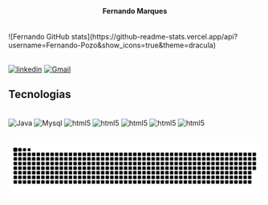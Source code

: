 <div align="center"> <Strong>Fernando Marques</Strong> </div>
<br>
<br>
![Fernando GitHub stats](https://github-readme-stats.vercel.app/api?username=Fernando-Pozo&show_icons=true&theme=dracula)
<br>
<br>


[![linkedin](https://img.shields.io/badge/LinkedIn-0077B5?style=for-the-badge&logo=linkedin&logoColor=white)](https://www.linkedin.com/in/fernando-pozo-marques-junior/)
[![Gmail](https://img.shields.io/badge/Gmail-D14836?style=for-the-badge&logo=gmail&logoColor=white)](fernandopozomqs@gmail.com)


## Tecnologias
<div style="display: inline_block"><br>
<img align="center" alt="Java" src="https://img.shields.io/badge/Java-ED8B00?style=for-the-badge&logo=java&logoColor=white">
<img align="center" alt="Mysql" src="https://img.shields.io/badge/MySQL-00000F?style=for-the-badge&logo=mysql&logoColor=white">
<img align="center" alt="html5" src="https://img.shields.io/badge/HTML-239120?style=for-the-badge&logo=html5&logoColor=white">
<img align="center" alt="html5" src="https://img.shields.io/badge/CSS-239120?&style=for-the-badge&logo=css3&logoColor=white">
<img align="center" alt="html5" src="https://img.shields.io/badge/JavaScript-F7DF1E?style=for-the-badge&logo=javascript&logoColor=black">
<img align="center" alt="html5" src="https://img.shields.io/badge/Angular-DD0031?style=for-the-badge&logo=angular&logoColor=white">
<img align="center" alt="html5" src="https://img.shields.io/badge/Bootstrap-563D7C?style=for-the-badge&logo=bootstrap&logoColor=white">
</div>

</br>
<div> 
 
  ![Snake animation](https://github.com/Fernando-Pozo/svg-cobra/blob/main/github-user-contribution%20(1).svg)

</div>
